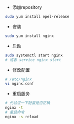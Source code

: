 - 添加repository
```bash
sudo yum install epel-release
```
- 安装
```bash
sudo yum install nginx
```

- 启动
```bash
sudo systemctl start nginx
# 或者 service nginx start
```

- 修改配置
```bash
# /etc/nginx
vi nginx.conf
```
- 重启服务
```bash
# 先验证一下配置是否正确
nginx -t
# 重启命令
nginx -s reload
```
